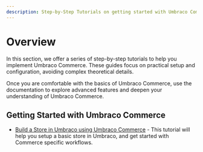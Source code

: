 ```yaml
---
description: Step-by-Step Tutorials on getting started with Umbraco Commerce.
---
```


# Overview

In this section, we offer a series of step-by-step tutorials to help you implement Umbraco Commerce. These guides focus on practical setup and configuration, avoiding complex theoretical details.

Once you are comfortable with the basics of Umbraco Commerce, use the documentation to explore advanced features and deepen your understanding of Umbraco Commerce.

## Getting Started with Umbraco Commerce

* [Build a Store in Umbraco using Umbraco Commerce](build-a-store/overview.md) - This tutorial will help you setup a basic store in Umbraco, and get started with Commerce specific workflows.
